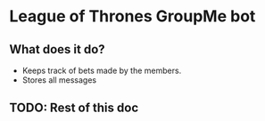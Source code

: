 # League of Thrones GroupMe bot

## What does it do?

-   Keeps track of bets made by the members.
-   Stores all messages

## TODO: Rest of this doc
